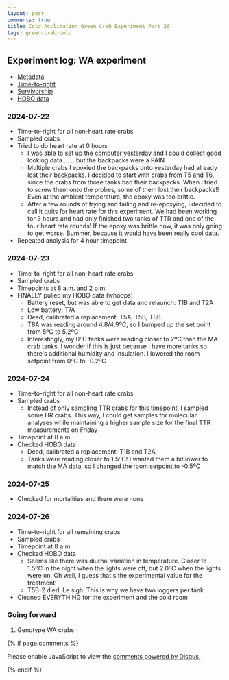 ```yaml
---
layout: post
comments: true
title: Cold Acclimation Green Crab Experiment Part 20
tags: green-crab-cold
---
```


## Experiment log: WA experiment

- [Metadata](https://docs.google.com/spreadsheets/d/1kiNju3AUOpKD7N6_U85KpOl9-tCiLO10I2WjjnL32is/edit?pli=1&gid=234711757#gid=234711757)
- [Time-to-right](https://docs.google.com/spreadsheets/d/1EnyWZG93fKutxVSRc-uQ6RtltTdEM8lDHO_4vNe4LWI/edit?gid=127544660#gid=127544660)
- [Survivorship](https://docs.google.com/spreadsheets/d/1SP9BigiEkJ19RyWd92oXc-RgcTI8_Mor2VoSuQEyiYE/edit?gid=1712403512#gid=1712403512)
- [HOBO data](https://github.com/yaaminiv/cold-green-crab/tree/main/data/WA)

### 2024-07-22

- Time-to-right for all non-heart rate crabs
- Sampled crabs
- Tried to do heart rate at 0 hours
  - I was able to set up the computer yesterday and I could collect good looking data........but the backpacks were a PAIN
  - Multiple crabs I epoxied the backpacks onto yesterday had already lost their backpacks. I decided to start with crabs from T5 and T6, since the crabs from those tanks had their backpacks. When I tried to screw them onto the probes, some of them lost their backpacks!! Even at the ambient temperature, the epoxy was too brittle.
  - After a few rounds of trying and failing and re-epoxying, I decided to call it quits for heart rate for this experiment. We had been working for 3 hours and had only finished two tanks of TTR and one of the four heart rate rounds! If the epoxy was brittle now, it was only going to get worse. Bummer, because it would have been really cool data.
- Repeated analysis for 4 hour timepoint

### 2024-07-23

- Time-to-right for all non-heart rate crabs
- Sampled crabs
- Timepoints at 8 a.m. and 2 p.m.
- FINALLY pulled my HOBO data (whoops)
  - Battery reset, but was able to get data and relaunch: T1B and T2A
  - Low battery: T7A
  - Dead, calibrated a replacement: T5A, T5B, T8B
  - T8A was reading around 4.8/4.9ºC, so I bumped up the set point from 5ºC to 5.2ºC
  - Interestingly, my 0ºC tanks were reading closer to 2ºC than the MA crab tanks. I wonder if this is just because I have more tanks so there's additional humidity and insulation. I lowered the room setpoint from 0ºC to -0.2ºC

### 2024-07-24

- Time-to-right for all non-heart rate crabs
- Sampled crabs
  - Instead of only sampling TTR crabs for this timepoint, I sampled some HR crabs. This way, I could get samples for molecular analyses while maintaining a higher sample size for the final TTR measurements on Friday
- Timepoint at 8 a.m.
- Checked HOBO data
  - Dead, calibrated a replacement: T1B and T2A
  - Tanks were reading closer to 1.5ºC! I wanted them a bit lower to match the MA data, so I changed the room setpoint to -0.5ºC

### 2024-07-25

- Checked for mortalities and there were none

### 2024-07-26

- Time-to-right for all remaining crabs
- Sampled crabs
- Timepoint at 8 a.m.
- Checked HOBO data
  - Seems like there was diurnal variation in temperature. Closer to 1.5ºC in the night when the lights were off, but 2.0ºC when the lights were on. Oh well, I guess that's the experimental value for the treatment!
  - T5B-2 died. Le sigh. This is why we have two loggers per tank.
- Cleaned EVERYTHING for the experiment and the cold room

### Going forward

1. Genotype WA crabs

{% if page.comments %}

<div id="disqus_thread"></div>
<script>

/**
*  RECOMMENDED CONFIGURATION VARIABLES: EDIT AND UNCOMMENT THE SECTION BELOW TO INSERT DYNAMIC VALUES FROM YOUR PLATFORM OR CMS.
*  LEARN WHY DEFINING THESE VARIABLES IS IMPORTANT: https://disqus.com/admin/universalcode/#configuration-variables*/
/*
var disqus_config = function () {
this.page.url = PAGE_URL;  // Replace PAGE_URL with your page's canonical URL variable
this.page.identifier = PAGE_IDENTIFIER; // Replace PAGE_IDENTIFIER with your page's unique identifier variable
};
*/
(function() { // DON'T EDIT BELOW THIS LINE
var d = document, s = d.createElement('script');
s.src = 'https://the-responsible-grad-student.disqus.com/embed.js';
s.setAttribute('data-timestamp', +new Date());
(d.head || d.body).appendChild(s);
})();
</script>
<noscript>Please enable JavaScript to view the <a href="https://disqus.com/?ref_noscript">comments powered by Disqus.</a></noscript>

{% endif %}

<script id="dsq-count-scr" src="//the-responsible-grad-student.disqus.com/count.js" async></script>
